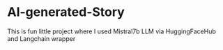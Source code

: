 # AI-generated-Story
This is fun little project where I used Mistral7b LLM via HuggingFaceHub and Langchain wrapper
